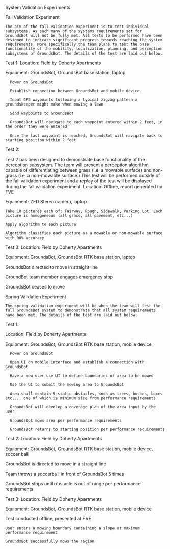 System Validation Experiments

Fall Validation Experiment

	The aim of the fall validation experiment is to test individual subsystems. As such many of the systems requirements set for GroundsBot will not be fully met. All tests to be performed have been designed to indicate significant progress towards reaching the system requirements. More specifically the team plans to test the base functionality of the mobility, localization, planning, and perception subsystems of GroundsBot. The details of the test are laid out below.

Test 1:
  Location: Field by Doherty Apartments

  Equipment: GroundsBot, GroundsBot base station, laptop

      Power on GroundsBot 

      Establish connection between GroundsBot and mobile device

      Input GPS waypoints following a typical zigzag pattern a groundskeeper might make when mowing a lawn

      Send waypoints to GroundsBot

      GroundsBot will navigate to each waypoint entered within 2 feet, in the order they were entered

      Once the last waypoint is reached, GroundsBot will navigate back to starting position within 2 feet

Test 2:

Test 2 has been designed to demonstrate base functionality of the perception subsystem. The team will present a perception algorithm capable of differentiating between grass (i.e. a mowable surface) and non-grass (i.e. a non-mowable surface.) This test will be performed outside of the fall validation experiment and a replay of the test will be displayed during the fall validation experiment.
  Location: Offline, report generated for FVE
  
  Equipment: ZED Stereo camera, laptop

    Take 10 pictures each of: Fairway, Rough, Sidewalk, Parking Lot. Each picture is homogeneous (all grass, all pavement, etc...)

    Apply algorithm to each picture

    Algorithm classifies each picture as a mowable or non-mowable surface with 90% accuracy

Test 3:
  Location: Field by Doherty Apartments

  Equipment: GroundsBot, GroundsBot RTK base station, laptop
  
  GroundsBot directed to move in straight line
  
  GroundBot team member engages emergency stop

  GroundsBot ceases to move


Spring Validation Experiment

	The spring validation experiment will be when the team will test the full GroundsBot system to demonstrate that all system requirements have been met. The details of the test are laid out below.

Test 1:

  Location: Field by Doherty Apartments

  Equipment: GroundsBot, GroundsBot RTK base station, mobile device

      Power on GroundsBot

      Open UI on mobile interface and establish a connection with GroundsBot

      Have a new user use UI to define boundaries of area to be mowed

      Use the UI to submit the mowing area to GroundsBot

      Area shall contain 5 static obstacles, such as trees, bushes, boxes etc..., one of which is minimum size from performance requirements

      GroundsBot will develop a coverage plan of the area input by the user

      GroundsBot mows area per performance requirements

      GroundsBot returns to starting position per performance requirements


Test 2:
  Location: Field by Doherty Apartments

  Equipment: GroundsBot, GroundsBot RTK base station, mobile device, soccer ball

  GroundsBot is directed to move in a straight line

  Team throws a soccerball in front of GroundsBot 5 times

  GroundsBot stops until obstacle is out of range per performance requirements

Test 3:
  Location: Field by Doherty Apartments

  Equipment: GroundsBot, GroundsBot RTK base station, mobile device

  Test conducted offline, presented at FVE
    
    User enters a mowing boundary containing a slope at maximum performance requirement
    
    GroundsBot successfully mows the region
